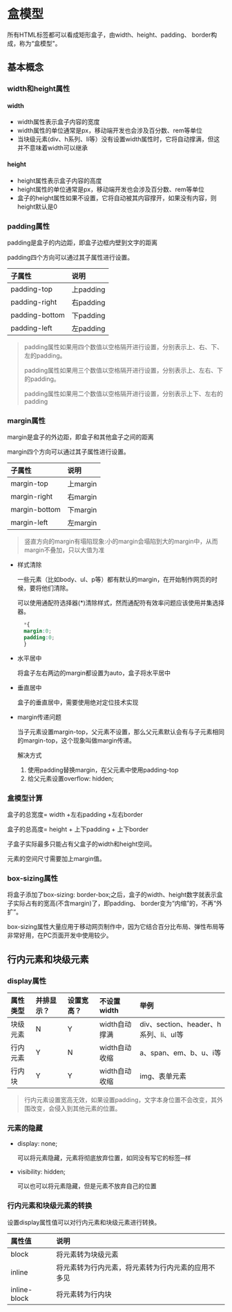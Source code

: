 # 盒模型

所有HTML标签都可以看成矩形盒子，由width、height、padding、 border构成，称为“盒模型"。

## 基本概念

### width和height属性

#### width

* width属性表示盒子内容的宽度
* width属性的单位通常是px，移动端开发也会涉及百分数、rem等单位
* 当块级元素\(div、h系列、li等）没有设置width属性时，它将自动撑满，但这并不意味着width可以继承

#### height

* height属性表示盒子内容的高度
* height属性的单位通常是px，移动端开发也会涉及百分数、rem等单位
* 盒子的height属性如果不设置，它将自动被其内容撑开，如果没有内容，则height默认是0

### padding属性

padding是盒子的内边距，即盒子边框内壁到文字的距离

padding四个方向可以通过其子属性进行设置。

| 子属性 | 说明 |
| :--- | :--- |
| padding-top | 上padding |
| padding-right | 右padding |
| padding-bottom | 下padding |
| padding-left | 左padding |

> padding属性如果用四个数值以空格隔开进行设置，分别表示上、右、下、左的padding。
>
> padding属性如果用三个数值以空格隔开进行设置，分别表示上、左右、下的padding。
>
> padding属性如果用二个数值以空格隔开进行设置，分别表示上下、左右的padding

### margin属性

margin是盒子的外边距，即盒子和其他盒子之间的距离

margin四个方向可以通过其子属性进行设置。

| 子属性 | 说明 |
| :--- | :--- |
| margin-top | 上margin |
| margin-right | 右margin |
| margin-bottom | 下margin |
| margin-left | 左margin |

> 竖直方向的margin有塌陷现象:小的margin会塌陷到大的margin中，从而margin不叠加，只以大值为准

* 样式清除

  一些元素（比如body、ul、p等）都有默认的margin，在开始制作网页的时候，要将他们清除。

  可以使用通配符选择器\(\*\)清除样式，然而通配符有效率问题应该使用并集选择器。

  ```css
    *{
    margin:0;
    padding:0;
    }
  ```

* 水平居中

  将盒子左右两边的margin都设置为auto，盒子将水平居中

* 垂直居中

  盒子的垂直居中，需要使用绝对定位技术实现

* margin传递问题

  当子元素设置margin-top，父元素不设置，那么父元素默认会有与子元素相同的margin-top，这个现象叫做margin传递。

  解决方式

  1. 使用padding替换margin，在父元素中使用padding-top
  2. 给父元素设置overflow: hidden;

### 盒模型计算

盒子的总宽度= width +左右padding +左右border

盒子的总高度= height + 上下padding + 上下border

子盒子实际最多只能占有父盒子的width和height空间。

元素的空间尺寸需要加上margin值。

### box-sizing属性

将盒子添加了box-sizing: border-box;之后，盒子的width、height数字就表示盒子实际占有的宽高\(不含margin\)了，即padding、 border变为“内缩”的，不再“外扩”。

box-sizing属性大量应用于移动网页制作中，因为它结合百分比布局、弹性布局等非常好用，在PC页面开发中使用较少。

## 行内元素和块级元素

### display属性

| 属性类型 | 并排显示？ | 设置宽高？ | 不设置width | 举例 |
| :--- | :--- | :--- | :--- | :--- |
| 块级元素 | N | Y | width自动撑满 | div、section、header、h系列、li、ul等 |
| 行内元素 | Y | N | width自动收缩 | a、span、em、b、u、i等 |
| 行内块 | Y | Y | width自动收缩 | img、表单元素 |

> 行内元素设置宽高无效，如果设置padding，文字本身位置不会改变，其外围改变，会侵入到其他元素的位置。

### 元素的隐藏

* display: none;

  可以将元素隐藏，元素将彻底放弃位置，如同没有写它的标签─样

* visibility: hidden;

  可以也可以将元素隐藏，但是元素不放弃自己的位置

### 行内元素和块级元素的转换

设置display属性值可以对行内元素和块级元素进行转换。

| 属性值 | 说明 |
| :--- | :--- |
| block | 将元素转为块级元素 |
| inline | 将元素转为行内元素，将元素转为行内元素的应用不多见 |
| inline-block | 将元素转为行内块 |

